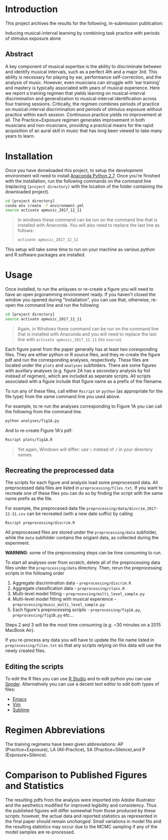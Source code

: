 # Introduction

This project archives the results for the following, in-submission publication:

Inducing musical-interval learning by combining task practice with periods of stimulus exposure alone

## Abstract

A key component of musical expertise is the ability to discriminate between and identify musical intervals, such as a perfect 4th and a major 3rd. This ability is necessary for playing by ear, performance self-correction, and the analysis of music. However, even musicians can struggle with ‘ear training’ and mastery is typically associated with years of musical experience. Here we report a training regimen that yields learning on musical-interval discrimination and generalization to musical-interval identification across four training sessions. Critically, the regimen combines periods of practice on musical-interval discrimination and periods of stimulus exposure without practice within each session. Continuous practice yields no improvement at all. The Practice+Exposure regimen generates improvement in both musicians and non-musicians, providing a practical means for the rapid acquisition of an aural skill in music that has long been viewed to take many years to learn.

# Installation

Once you have donwloaded this project, to setup the development environment will
need to install [Anaconda Python 2.7](https://www.anaconda.com/download/). Once
you're finished with the installation, run the following commands on the command
line (replacing `[project directory]` with the location of the folder containing
the downloaded project).

```sh
cd [project directory]
conda env create -f environment.yml
source activate apmusic_2017_12_11
```

> In windows these command can be run on the command line that is 
> installed with Anaconda. You will also need to replace the last line
> as follows:
> ```sh
> activate apmusic_2017_12_11
> ```

This setup will take some time to run on your machine as various python and R
software packages are installed.

# Usage

Once installed, to run the anlayses or re-create a figure you will need to
have an open prgoramming environment ready. If you haven't closed the window
you opened during "Installation", you can use that, otherwise, re-open the command line and run the following

```sh
cd [project directory]
source activate apmusic_2017_12_11
```

> Again, in Windows these command can be run on the command line that is 
> installed with Anaconda and you will need to replace the last line
> with `activate apmusic_2017_12_11` (no `source`).

Each figure panel from the paper generally has at least two coresponding
files. They are either python or R source files, and they re-create the figure
pdf and run the corresponding analyses, respectively. These files are located
under the `plots` and `analyses` subfolders. There are some figures with
auxillary analyses (e.g. figure 2A has a secondary analysis by foil instead of
regimen), which are included as seperate scripts. All scripts associated with a
figure include that figure name as a prefix of the filename.
 
To run any of these files, call either `Rscript` or `python` (as appropriate for
the file type) from the same command line you used above.

For example, to re-run the analyses corresponding to Figure 1A you can call the following from the command line.

```sh
python analyses/fig1A.py
```

And to re-create Figure 1A's pdf:

```sh
Rscript plots/fig1A.R
```

> Yet again, Windows will differ: use `\` instead of `/` in your directory names.

## Recreating the preprocessed data

The scripts for each figure and analysis load some preprocessed data. All
preprocessed data files are listed in `preprocessing/files.txt`. If you want to
recreate one of these files you can do so by finding the script with the same
name prefix as the file.

For example, the preprocesed data file
`preprocessing/data/discrim_2017-12-31.csv` can be recreated (with a new date
suffix) by calling

```
Rscript preprocessing/discrim.R
```

All preprocessed files are stored under the `preprocessing/data` subfolder, while the `data` subfolder contains the origianl data, as collected during the experiment.

**WARNING**: some of the preprocessing steps can be time consuming to run. 

To start all analyses over from scratch, delete all of the preprocessing
data files under the `preprocessing/data` directory. Then, rerun the
preprocessing scripts in the following order

1. Aggregate discrimination data - `preprocessing/discrim.R`
2. Aggregate classification data - `preprocessing/class.R`
3. Multi-level model fitting - `preprocessing/multi_level_sample.py` 
4. Multi-level model fitting with musical experience - `preprocessing/music_multi_level_sample.py` 
5. Each figure's preprocessing scripts - `preprocessing/fig1A.py`, `preprocessing/fig1B.py` 
etc...

Steps 2 and 3 will be the most time consuming (e.g. ~30 minutes on a 2015 MacBook Air).

If you re-process any data you will have to update the file name listed in
`preprocessing/files.txt` so that any scripts relying on this data will
use the newly created files.

## Editing the scripts

To edit the R files you can use [R Studio](https://www.rstudio.com/) and 
to edit python you can use [Spyder](https://pythonhosted.org/spyder/installation.html). Alternatively you can use a decent text editor to edit both types of files:

* [Emacs](https://www.gnu.org/software/emacs/)
* [Vim](http://www.vim.org/)
* [Sublime](https://www.sublimetext.com/)

# Regimen Abbreviations

The training regimens  have been given abbreviations:
AP (Practice+Exposure), LA (All-Practice), SA (Practice+Silence),and P
(Exposure+Silence).

# Comparison to Published Figures and Statistics

The resulting pdfs from the analysis were imported into Adobe Illustrator and
the aesthetics modified for improved legibility and consistency. Thus the
published figures will differ somewhat from those produced by these scripts:
however, the actual data and reported statistics as represented in the final
paper should remain *unchanged*. Small variations in model fits and the
resulting statistics may occur due to the MCMC sampling if any of the model
samples are re-processed.
 

  
